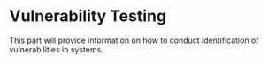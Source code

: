 # Vulnerability Testing

This part will provide information on how to conduct identification of vulnerabilities in systems.